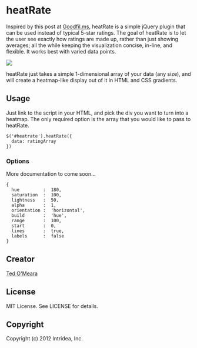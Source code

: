 # heatRate
Inspired by this post at [Goodfil.ms](http://goodfil.ms/blog/posts/2012/08/22/why-ratings-systems-dont-work/), heatRate is a simple jQuery plugin that can be used instead of typical 5-star ratings. The goal of heatRate is to let the user see exactly how ratings are made up, rather than just showing averages; all the while keeping the visualization concise, in-line, and flexible. It works best with varied data points.

<img src="http://f.cl.ly/items/0O2m3s2k0h2d2K2e0d0Q/Image%202012.08.24%205:34:34%20PM.png" />

heatRate just takes a simple 1-dimensional array of your data (any size), and will create a heatmap-like display out of it in HTML and CSS gradients.

## Usage
Just link to the script in your HTML, and pick the div you want to turn into a heatmap. The only required option is the array that you would like to pass to heatRate.

    $('#heatrate').heatRate({
      data: ratingArray
    })

### Options
More documentation to come soon...

    {
      hue         :  180,
      saturation  :  100,
      lightness   :  50,
      alpha       :  1,
      orientation :  'horizontal',
      build       :  'hue',
      range       :  100,
      start       :  0,
      lines       :  true,
      labels      :  false
    }

## Creator
[Ted O'Meara](http://www.intridea.com/about/team/ted-o-meara)

## License
MIT License. See LICENSE for details.

## Copyright
Copyright (c) 2012 Intridea, Inc.